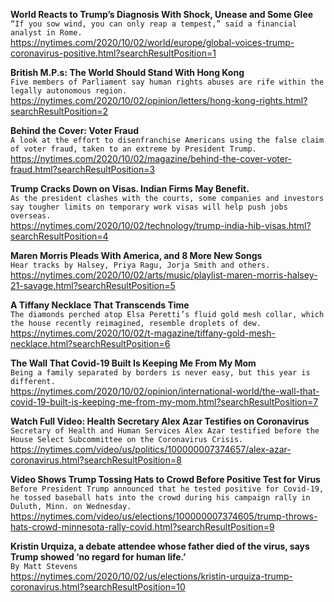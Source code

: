 **World Reacts to Trump’s Diagnosis With Shock, Unease and Some Glee**\
`“If you sow wind, you can only reap a tempest,” said a financial analyst in Rome.`\
https://nytimes.com/2020/10/02/world/europe/global-voices-trump-coronavirus-positive.html?searchResultPosition=1

**British M.P.s: The World Should Stand With Hong Kong**\
`Five members of Parliament say human rights abuses are rife within the legally autonomous region.`\
https://nytimes.com/2020/10/02/opinion/letters/hong-kong-rights.html?searchResultPosition=2

**Behind the Cover: Voter Fraud**\
`A look at the effort to disenfranchise Americans using the false claim of voter fraud, taken to an extreme by President Trump.`\
https://nytimes.com/2020/10/02/magazine/behind-the-cover-voter-fraud.html?searchResultPosition=3

**Trump Cracks Down on Visas. Indian Firms May Benefit.**\
`As the president clashes with the courts, some companies and investors say tougher limits on temporary work visas will help push jobs overseas.`\
https://nytimes.com/2020/10/02/technology/trump-india-hib-visas.html?searchResultPosition=4

**Maren Morris Pleads With America, and 8 More New Songs**\
`Hear tracks by Halsey, Priya Ragu, Jorja Smith and others.`\
https://nytimes.com/2020/10/02/arts/music/playlist-maren-morris-halsey-21-savage.html?searchResultPosition=5

**A Tiffany Necklace That Transcends Time**\
`The diamonds perched atop Elsa Peretti’s fluid gold mesh collar, which the house recently reimagined, resemble droplets of dew.`\
https://nytimes.com/2020/10/02/t-magazine/tiffany-gold-mesh-necklace.html?searchResultPosition=6

**The Wall That Covid-19 Built Is Keeping Me From My Mom**\
`Being a family separated by borders is never easy, but this year is different.`\
https://nytimes.com/2020/10/02/opinion/international-world/the-wall-that-covid-19-built-is-keeping-me-from-my-mom.html?searchResultPosition=7

**Watch Full Video: Health Secretary Alex Azar Testifies on Coronavirus**\
`Secretary of Health and Human Services Alex Azar testified before the House Select Subcommittee on the Coronavirus Crisis.`\
https://nytimes.com/video/us/politics/100000007374657/alex-azar-coronavirus.html?searchResultPosition=8

**Video Shows Trump Tossing Hats to Crowd Before Positive Test for Virus**\
`Before President Trump announced that he tested positive for Covid-19, he tossed baseball hats into the crowd during his campaign rally in Duluth, Minn. on Wednesday.`\
https://nytimes.com/video/us/elections/100000007374605/trump-throws-hats-crowd-minnesota-rally-covid.html?searchResultPosition=9

**Kristin Urquiza, a debate attendee whose father died of the virus, says Trump showed ‘no regard for human life.’**\
`By Matt Stevens`\
https://nytimes.com/2020/10/02/us/elections/kristin-urquiza-trump-coronavirus.html?searchResultPosition=10

